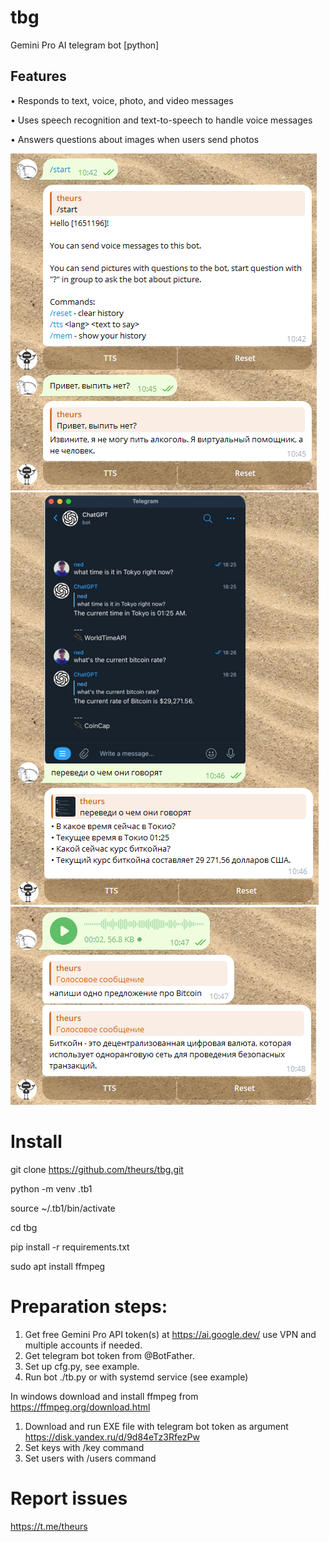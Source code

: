 # tbg
Gemini Pro AI telegram bot [python]

## Features

• Responds to text, voice, photo, and video messages

• Uses speech recognition and text-to-speech to handle voice messages

• Answers questions about images when users send photos

![example1](imgs/1.png) ![example1](imgs/2.png) ![example1](imgs/3.png)

# Install

git clone https://github.com/theurs/tbg.git

python -m venv .tb1

source ~/.tb1/bin/activate

cd tbg

pip install -r requirements.txt

sudo apt install ffmpeg


# Preparation steps:

1. Get free Gemini Pro API token(s) at https://ai.google.dev/ use VPN and multiple accounts if needed.
2. Get telegram bot token from @BotFather.
3. Set up cfg.py, see example.
4. Run bot ./tb.py or with systemd service (see example)

In windows download and install ffmpeg from https://ffmpeg.org/download.html
1. Download and run EXE file with telegram bot token as argument https://disk.yandex.ru/d/9d84eTz3RfezPw
2. Set keys with /key command
3. Set users with /users command

# Report issues

https://t.me/theurs


